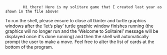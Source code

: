             Hi there! Here is my solitare game that I created last year as shown in the file above!


To run the shell, please ensure to close all tkinter and turtle graphics windows after the ‘let’s play’ turtle graphic 
window finishes running (the graphics will no longer run and the ‘Welcome to Solitaire!’ message will be displayed
once it's done running) and then the shell will automatically prompt the user to make a move. Feel free to alter the list of cards at the bottom of the program.
